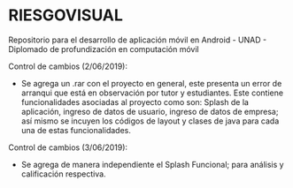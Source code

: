 # RIESGOVISUAL
Repositorio para el desarrollo de aplicación móvil en Android - UNAD - Diplomado de profundización en computación móvil

Control de cambios (2/06/2019):
- Se agrega un .rar con el proyecto en general, este presenta un error de arranqui que está en observación por tutor y estudiantes. Este contiene funcionalidades asociadas al proyecto como son: Splash de la aplicación, ingreso de datos de usuario, ingreso de datos de empresa; así mismo se incuyen los códigos de layout y clases de java para cada una de estas funcionalidades.

Control de cambios (3/06/2019):
- Se agrega de manera independiente el Splash Funcional; para análisis y calificación respectiva.


